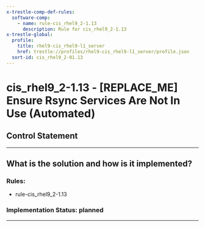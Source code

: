 ```yaml
---
x-trestle-comp-def-rules:
  software-comp:
    - name: rule-cis_rhel9_2-1.13
      description: Rule for cis_rhel9_2-1.13
x-trestle-global:
  profile:
    title: rhel9-cis_rhel9-l1_server
    href: trestle://profiles/rhel9-cis_rhel9-l1_server/profile.json
  sort-id: cis_rhel9_2-01.13
---
```


# cis_rhel9_2-1.13 - \[REPLACE_ME\] Ensure Rsync Services Are Not In Use (Automated)

## Control Statement

______________________________________________________________________

## What is the solution and how is it implemented?

<!-- For implementation status enter one of: implemented, partial, planned, alternative, not-applicable -->

<!-- Note that the list of rules under ### Rules: is read-only and changes will not be captured after assembly to JSON -->

<!-- Add control implementation description here for control: cis_rhel9_2-1.13 -->

### Rules:

  - rule-cis_rhel9_2-1.13

### Implementation Status: planned

______________________________________________________________________
